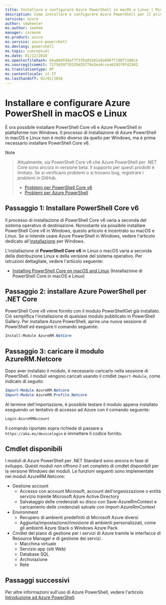 ```yaml
---
title: Installare e configurare Azure PowerShell in macOS e Linux | Microsoft Docs
description: Come installare e configurare Azure PowerShell per il primo uso in macOS e Linux.
services: azure
author: sdwheeler
ms.author: sewhee
manager: carmonm
ms.product: azure
ms.service: azure-powershell
ms.devlang: powershell
ms.topic: conceptual
ms.date: 01/12/2018
ms.openlocfilehash: 64a86dfd4af7f3f0a91501e9a096ff190f7100cb
ms.sourcegitcommit: 72f56597f0329d35779a3ea4ccea6293f0fd2502
ms.translationtype: HT
ms.contentlocale: it-IT
ms.lasthandoff: 02/01/2018
---
```

# <a name="install-and-configure-azure-powershell-on-macos-and-linux"></a>Installare e configurare Azure PowerShell in macOS e Linux

È ora possibile installare PowerShell Core v6 e Azure PowerShell in piattaforme non Windows.
Il processo di installazione di Azure PowerShell in macOS e Linux non è molto diverso da quello per Windows, ma è prima necessario installare PowerShell Core v6.

> [!NOTE]

> Attualmente, sia PowerShell Core v6 che Azure PowerShell per .NET Core sono ancora in versione beta.
> Il supporto per questi prodotti è limitato. Se si verificano problemi o si trovano bug, registrare i problemi in GitHub.
>
> * [Problemi per PowerShell Core v6](https://github.com/PowerShell/PowerShell/issues)
> * [Problemi per Azure PowerShell](https://github.com/azure/azure-docs-powershell/issues)

## <a name="step-1-install-powershell-core-v6"></a>Passaggio 1: Installare PowerShell Core v6

Il processo di installazione di PowerShell Core v6 varia a seconda del sistema operativo di destinazione.
Nonostante sia possibile installare PowerShell Core v6 in Windows, questo articolo è incentrato su macOS e Linux. Se si intende usare Azure PowerShell in Windows, vedere l'articolo dedicato all'[installazione](./install-azurerm-ps.md) per Windows.

L'installazione di **PowerShell Core v6** in Linux o macOS varia a seconda della distribuzione Linux e della versione del sistema operativo.
Per istruzioni dettagliate, vedere l'articolo seguente:

- [Installing PowerShell Core on macOS and Linux](/powershell/scripting/setup/installing-powershell-core-on-macos-and-linux) (Installazione di PowerShell Core in macOS e Linux)

## <a name="step-2-install-azure-powershell-for-net-core"></a>Passaggio 2: installare Azure PowerShell per .NET Core

PowerShell Core v6 viene fornito con il modulo PowerShellGet già installato. Ciò semplifica l'installazione di qualsiasi modulo pubblicato in PowerShell Gallery. Per installare Azure PowerShell, aprire una nuova sessione di PowerShell ed eseguire il comando seguente:

```powershell
Install-Module AzureRM.NetCore
```

## <a name="step-3-load-the-azurermnetcore-module"></a>Passaggio 3: caricare il modulo AzureRM.Netcore

Dopo aver installato il modulo, è necessario caricarlo nella sessione di PowerShell. I moduli vengono caricati usando il cmdlet `Import-Module`, come indicato di seguito:

```powershell
Import-Module AzureRM.Netcore
Import-Module AzureRM.Profile.Netcore
```

Al termine dell'importazione, è possibile testare il modulo appena installato eseguendo un tentativo di accesso ad Azure con il comando seguente:

```powershell
Login-AzureRMAccount
```

Il comando riportato sopra richiede di passare a `https://aka.ms/devicelogin` e immettere il codice fornito.

## <a name="available-cmdlets"></a>Cmdlet disponibili

I moduli di Azure PowerShell per .NET Standard sono ancora in fase di sviluppo. Questi moduli non offrono il set completo di cmdlet disponibili per la versione Windows dei moduli. Le funzioni seguenti sono implementate nei moduli AzureRM.Netcore:

* Gestione account
  - Accesso con account Microsoft, account dell'organizzazione o entità servizio tramite Microsoft Azure Active Directory
  - Salvataggio delle credenziali su disco con Save-AzureRmContext e caricamento delle credenziali salvate con Import-AzureRmContext
* Environment
  - Recupero di ambienti predefiniti di Microsoft Azure diversi
  - Aggiunta/impostazione/rimozione di ambienti personalizzati, come gli ambienti Azure Stack o Windows Azure Pack
* Cmdlet del piano di gestione per i servizi di Azure tramite le interfacce di Resource Manager e di gestione dei servizi.
  - Macchina virtuale
  - Servizio app (siti Web)
  - Database SQL
  - Archiviazione
  - Rete

## <a name="next-steps"></a>Passaggi successivi

Per altre informazioni sull'uso di Azure PowerShell, vedere l'articolo [Introduzione ad Azure PowerShell](get-started-azureps.md).
